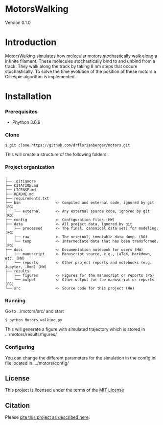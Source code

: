 # MotorsWalking

Version 0.1.0

# Introduction
MotorsWalking simulates how molecular motors stochastically walk along a infinite filament. These molecules stochastically bind to and unbind from a track. They walk along  the track by taking 8 nm steps that occure stochastically.
To solve the time evolution of the position of these motors a Gillespie algorithm is implemented. 

# Installation
### Prerequisites
- Phython 3.6.9
### Clone
```
$ git clone https://github.com/drflorianberger/motors.git
```
This will create a structure of the following folders:
### Project organization

```
.
├── .gitignore
├── CITATION.md
├── LICENSE.md
├── README.md
├── requirements.txt
├── bin                <- Compiled and external code, ignored by git (PG)
│   └── external       <- Any external source code, ignored by git (RO)
├── config             <- Configuration files (HW)
├── data               <- All project data, ignored by git
│   ├── processed      <- The final, canonical data sets for modeling. (PG)
│   ├── raw            <- The original, immutable data dump. (RO)
│   └── temp           <- Intermediate data that has been transformed. (PG)
├── docs               <- Documentation notebook for users (HW)
│   ├── manuscript     <- Manuscript source, e.g., LaTeX, Markdown, etc. (HW)
│   └── reports        <- Other project reports and notebooks (e.g. Jupyter, .Rmd) (HW)
├── results
│   ├── figures        <- Figures for the manuscript or reports (PG)
│   └── output         <- Other output for the manuscript or reports (PG)
└── src                <- Source code for this project (HW)

```
### Running
Go to ../motors/src/ and start
```
$ python Motors_walking.py
```
This will generate a figure with simulated trajectory which is stored in .../motors/results/figures/

### Configuring
You can change the different parameters for the simulation in the config.ini file located in .../motors/config/

## License

This project is licensed under the terms of the [MIT License](/LICENSE.md)

## Citation

Please [cite this project as described here](/CITATION.md).

